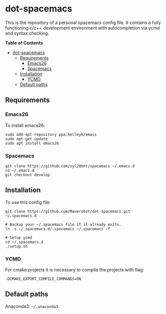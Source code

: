 # dot-spacemacs
This is the repository of a personal spacemacs config file. It contains a fully functioning c/c++ development environment with autocompletion via ycmd and syntax checking.
<!-- markdown-toc start - Don't edit this section. Run M-x markdown-toc-refresh-toc -->
**Table of Contents**

- [dot-spacemacs](#dot-spacemacs)
    - [Requirements](#requirements)
        - [Emacs26](#emacs26)
        - [Spacemacs](#spacemacs)
    - [Installation](#installation)
        - [YCMD](#ycmd)
    - [Default paths](#default-paths)

<!-- markdown-toc end -->

## Requirements
### Emacs26
To install emacs26:
```
sudo add-apt-repository ppa:kelleyk/emacs
sudo apt-get update
sudo apt install emacs26
```
### Spacemacs
```
git clone https://github.com/syl20bnr/spacemacs ~/.emacs.d
cd ~/.emacs.d
git checkout develop
```
## Installation
To use this config file:
```
git clone https://github.com/Maverobot/dot-spacemacs.git ~/.spacemacs.d

# Backup your ~/.spacemacs file if it already exits.
ln -s ~/.spacemacs.d/.spacemacs ~/.spacemacs -f

# Setup ycmd
cd ~/.spacemacs.d
./setup.sh
```

### YCMD
For cmake projects it is necessary to compile the projects with flag:
```
-DCMAKE_EXPORT_COMPILE_COMMANDS=ON
```

## Default paths
Anaconda3: `~/.anaconda3`.
